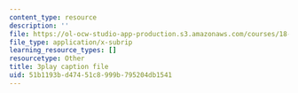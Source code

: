 ```yaml
---
content_type: resource
description: ''
file: https://ol-ocw-studio-app-production.s3.amazonaws.com/courses/18-03sc-differential-equations-fall-2011/51b1193bd47451c8999b795204db1541_LbKKzMag5Rc.vtt
file_type: application/x-subrip
learning_resource_types: []
resourcetype: Other
title: 3play caption file
uid: 51b1193b-d474-51c8-999b-795204db1541
---
```

